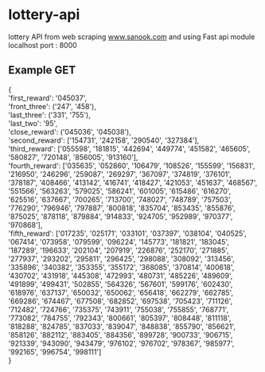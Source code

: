 # lottery-api
lottery API from web scraping www.sanook.com and using Fast api module 
localhost port : 8000

## Example GET

{   
    'first_reward': '045037', <br>
    'front_three': ('247', '458'),  <br>
    'last_three': ('331', '755'),  <br>
    'last_two': '95',  <br>
    'close_reward': ('045036', '045038'),  <br>
    'second_reward': ['154731', '242158', '290540', '327384'],  <br>
    'third_reward': ['055598', '181815', '442694', '449774', '451582', '465605', '580827', '720148', '856005', '913160'],  
    'fourth_reward': ['035635', '052860', '106479', '108526', '155599', '156831', '216950', '246296', '259087', '269297', '367097', '374819', '376101', '378187', '408466', '413142', '416741', '418427', '421053', '451637', '468567', '551566', '563263', '579025', '586241', '601005', '615486', '616270', '625516', '637667', '700265', '713700', '748027', '748789', '757503', '776290', '796946', '797887', '800818', '835704', '853435', '855876', '875025', '878118', '879884', '914833', '924705', '952989', '970377', '970868'],  <br>'fifth_reward': ['017235', '025171', '033101', '037397', '038104', '040525', '067414', '073958', '079599', '096224', '145773', '181821', '183045', '187289', '196633', '202104', '207919', '226876', '252170', '271885', '277937', '293202', '295811', '296425', '298088', '308092', '313456', '335896', '340382', '353355', '355172', '368085', '370814', '400618', '430702', '431918', '445308', '472993', '480731', '485226', '489609', '491899', '499431', '502855', '564326', '567601', '599176', '602430', '618976', '637137', '650032', '650062', '656418', '662279', '662785', '669286', '674467', '677508', '682852', '697538', '705423', '711126', '712482', '724766', '735375', '743911', '755038', '755855', '768771', '773082', '784755', '792343', '800661', '805397', '808448', '811118', '818288', '824785', '837033', '839047', '848838', '855790', '856621', '858126', '882112', '883405', '884356', '899728', '900733', '906715', '921339', '943090', '943479', '976102', '976702', '978367', '985977', '992165', '996754', '998111'] <br>
}
